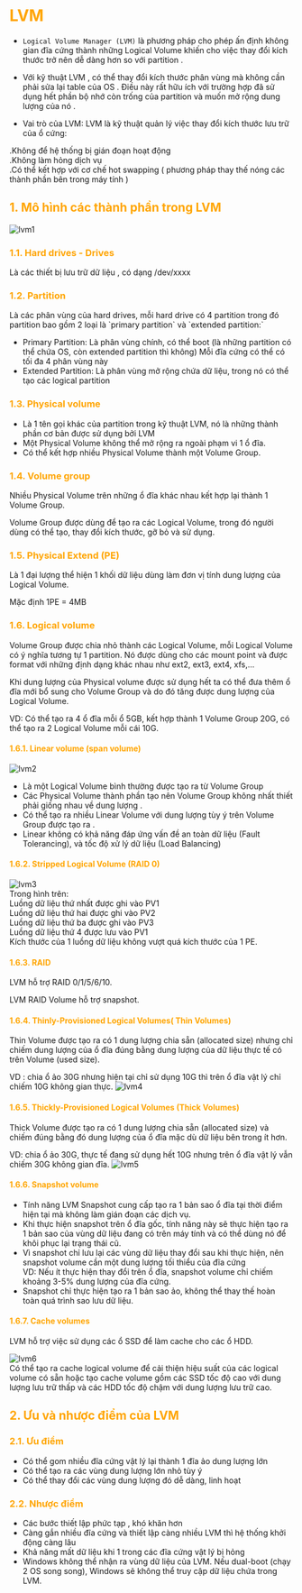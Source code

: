 <h1 style="color:orange">LVM</h1>

- `Logical Volume Manager (LVM)` là phương pháp cho phép ấn định không gian đĩa cứng thành những Logical Volume khiến cho việc thay đổi kích thước trở nên dễ dàng hơn so với partition .

- Với kỹ thuật LVM , có thể thay đổi kích thước phân vùng mà không cần phải sửa lại table của OS . Điều này rất hữu ích với trường hợp đã sử dụng hết phần bộ nhớ còn trống của partition và muốn mở rộng dung lượng của nó .

- Vai trò của LVM: LVM là kỹ thuật quản lý việc thay đổi kích thước lưu trữ của ổ cứng:<br>

.Không để hệ thống bị gián đoạn hoạt động<br>
.Không làm hỏng dịch vụ<br>
.Có thể kết hợp với cơ chế hot swapping ( phương pháp thay thế nóng các thành phần bên trong máy tính )

<h2 style="color:orange">1. Mô hình các thành phần trong LVM</h2>

![lvm1](../img/lvm1.png)
<h3 style="color:orange">1.1. Hard drives - Drives</h3>
Là các thiết bị lưu trữ dữ liệu , có dạng /dev/xxxx
<h3 style="color:orange">1.2. Partition</h3>
Là các phân vùng của hard drives, mỗi hard drive có 4 partition trong đó partition bao gồm 2 loại là `primary partition` và `extended partition:`

- Primary Partition:
Là phân vùng chính, có thể boot (là những partition có thể chứa OS, còn extended partition thì không)
Mỗi đĩa cứng có thể có tối đa 4 phân vùng này
- Extended Partition:
Là phân vùng mở rộng chứa dữ liệu, trong nó có thể tạo các logical partition
<h3 style="color:orange">1.3. Physical volume</h3>

- Là 1 tên gọi khác của partition trong kỹ thuật LVM, nó là những thành phần cơ bản được sử dụng bởi LVM
- Một Physical Volume không thể mở rộng ra ngoài phạm vi 1 ổ đĩa.
- Có thể kết hợp nhiều Physical Volume thành một Volume Group.
<h3 style="color:orange">1.4. Volume group</h3>
Nhiều Physical Volume trên những ổ đĩa khác nhau kết hợp lại thành 1 Volume Group.

Volume Group được dùng để tạo ra các Logical Volume, trong đó người dùng có thể tạo, thay đổi kích thước, gỡ bỏ và sử dụng.
<h3 style="color:orange">1.5. Physical Extend (PE)</h3>
Là 1 đại lượng thể hiện 1 khối dữ liệu dùng làm đơn vị tính dung lượng của Logical Volume.

Mặc định 1PE = 4MB
<h3 style="color:orange">1.6. Logical volume</h3>
Volume Group được chia nhỏ thành các Logical Volume, mỗi Logical Volume có ý nghĩa tương tự 1 partition. Nó được dùng cho các mount point và được format với những định dạng khác nhau như ext2, ext3, ext4, xfs,...

Khi dung lượng của Physical volume được sử dụng hết ta có thể đưa thêm ổ đĩa mới bổ sung cho Volume Group và do đó tăng được dung lượng của Logical Volume.

VD: Có thể tạo ra 4 ổ đĩa mỗi ổ 5GB, kết hợp thành 1 Volume Group 20G, có thể tạo ra 2 Logical Volume mỗi cái 10G.
<h4 style="color:orange">1.6.1. Linear volume (span volume)</h4>

![lvm2](../img/lvm2.png)
- Là một Logical Volume bình thường được tạo ra từ Volume Group
- Các Physical Volume thành phần tạo nên Volume Group không nhất thiết phải giống nhau về dung lượng .
- Có thể tạo ra nhiều Linear Volume với dung lượng tùy ý trên Volume Group được tạo ra .
- Linear không có khả năng đáp ứng vấn đề an toàn dữ liệu (Fault Tolerancing), và tốc độ xử lý dữ liệu (Load Balancing)
<h4 style="color:orange">1.6.2. Stripped Logical Volume (RAID 0)</h4>

![lvm3](../img/lvm3.png)<br>
Trong hình trên:<br>
Luồng dữ liệu thứ nhất được ghi vào PV1<br>
Luồng dữ liệu thứ hai được ghi vào PV2<br>
Luồng dữ liệu thứ ba được ghi vào PV3<br>
Luồng dữ liệu thứ 4 được lưu vào PV1<br>
Kích thước của 1 luồng dữ liệu không vượt quá kích thước của 1 PE.
<h4 style="color:orange">1.6.3. RAID</h4>
LVM hỗ trợ RAID 0/1/5/6/10.

LVM RAID Volume hỗ trợ snapshot.
<h4 style="color:orange">1.6.4. Thinly-Provisioned Logical Volumes( Thin Volumes)</h4>
Thin Volume được tạo ra có 1 dung lượng chia sẵn (allocated size) nhưng chỉ chiếm dung lượng của ổ đĩa đúng bằng dung lượng của dữ liệu thực tế có trên Volume (used size).

VD : chia ổ ảo 30G nhưng hiện tại chỉ sử dụng 10G thì trên ổ đĩa vật lý chỉ chiếm 10G không gian thực.
![lvm4](../img/lvm4.jpeg)
<h4 style="color:orange">1.6.5. Thickly-Provisioned Logical Volumes (Thick Volumes)</h4>
Thick Volume được tạo ra có 1 dung lượng chia sẵn (allocated size) và chiếm đúng bằng đó dung lượng của ổ đĩa mặc dù dữ liệu bên trong ít hơn.

VD: chia ổ ảo 30G, thực tế đang sử dụng hết 10G nhưng trên ổ đĩa vật lý vẫn chiếm 30G không gian đĩa.
![lvm5](../img/lvm5.jpeg)
<h4 style="color:orange">1.6.6. Snapshot volume</h4>

- Tính năng LVM Snapshot cung cấp tạo ra 1 bản sao ổ đĩa tại thời điểm hiện tại mà không làm gián đoạn các dịch vụ.
- Khi thực hiện snapshot trên ổ đĩa gốc, tính năng này sẽ thực hiện tạo ra 1 bản sao của vùng dữ liệu đang có trên máy tính và có thể dùng nó để khôi phục lại trạng thái cũ.
- Vì snapshot chỉ lưu lại các vùng dữ liệu thay đổi sau khi thực hiện, nên snapshot volume cần một dung lượng tối thiểu của đĩa cứng<br> VD: Nếu ít thực hiện thay đổi trên ổ đĩa, snapshot volume chỉ chiếm khoảng 3-5% dung lượng của đĩa cứng.
- Snapshot chỉ thực hiện tạo ra 1 bản sao ảo, không thể thay thế hoàn toàn quá trình sao lưu dữ liệu.
<h4 style="color:orange">1.6.7. Cache volumes</h4>
LVM hỗ trợ việc sử dụng các ổ SSD để làm cache cho các ổ HDD.

![lvm6](../img/lvm6.png)<br>
Có thể tạo ra cache logical volume để cải thiện hiệu suất của các logical volume có sẵn hoặc tạo cache volume gồm các SSD tốc độ cao với dung lượng lưu trữ thấp và các HDD tốc độ chậm với dung lượng lưu trữ cao.
<h2 style="color:orange">2. Ưu và nhược điểm của LVM</h2>
<h3 style="color:orange">2.1. Ưu điểm</h3>

- Có thể gom nhiều đĩa cứng vật lý lại thành 1 đĩa ảo dung lượng lớn
- Có thể tạo ra các vùng dung lượng lớn nhỏ tùy ý
- Có thể thay đổi các vùng dung lượng đó dễ dàng, linh hoạt
<h3 style="color:orange">2.2. Nhược điểm</h3>

- Các bước thiết lập phức tạp , khó khăn hơn
- Càng gắn nhiều đĩa cứng và thiết lập càng nhiều LVM thì hệ thống khởi động càng lâu
- Khả năng mất dữ liệu khi 1 trong các đĩa cứng vật lý bị hỏng
- Windows không thể nhận ra vùng dữ liệu của LVM. Nếu dual-boot (chạy 2 OS song song), Windows sẽ không thể truy cập dữ liệu chứa trong LVM.
